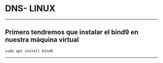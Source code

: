 # DNS- LINUX
---------------------
## Primero tendremos que instalar el bind9 en nuestra máquina virtual
`sudo apt install bind9`

---------------------

